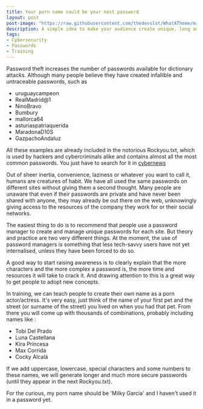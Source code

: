 ```yaml
---
title: Your porn name could be your next password 
layout: post
post-image: "https://raw.githubusercontent.com/thedevslot/WhatATheme/master/assets/images/SamplePost.png?token=AHMQUEPC4IFADOF5VG4QVN26Z64GG"
description: A simple idea to make your audience create unique, long and memorable passwords.
tags:
- Cybersecurity
- Passwords
- Training
---
```


Password theft increases the number of passwords available for dictionary attacks. Although many people believe they have created infallible and untraceable passwords, such as

* uruguaycampeon
* RealMadrid@1
* NinoBravo
* Bumbury
* mallorca64
* asturiaspatriaquerida
* MaradonaD10S
* GazpachoAndaluz

All these examples are already included in the notorious Rockyou.txt, which is used by hackers and cybercriminals alike and contains almost all the most common passwords. You just have to search for it in [cybernews](https://cybernews.com/password-leak-check/)

Out of sheer inertia, convenience, laziness or whatever you want to call it, humans are creatures of habit. We have all used the same passwords on different sites without giving them a second thought. Many people are unaware that even if their passwords are private and have never been shared with anyone, they may already be out there on the web, unknowingly giving access to the resources of the company they work for or their social networks.

The easiest thing to do is to recommend that people use a password manager to create and manage unique passwords for each site. But theory and practice are two very different things. At the moment, the use of password managers is something that less tech-savvy users have not yet internalised, unless they have been forced to do so. 

A good way to start raising awareness is to clearly explain that the more characters and the more complex a password is, the more time and resources it will take to crack it. And drawing attention to this is a great way to get people to adopt new concepts.

In training, we can teach people to create their own name as a porn actor/actress. It's very easy, just think of the name of your first pet and the street (or surname of the street) you lived on when you had that pet. From there you will come up with thousands of combinations, probably including names like :

* Tobi Del Prado
* Luna Castellana
* Kira Princesa
* Max Corrida
* Cocky Alcalá

If we add uppercase, lowercase, special characters and some numbers to these names, we will generate longer and much more secure passwords (until they appear in the next Rockyou.txt). 

For the curious, my porn name should be 'Milky Garcia' and I haven't used it in a password yet.
